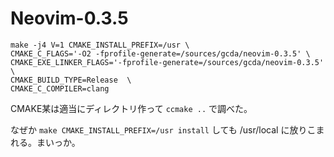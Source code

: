# Neovim-0.3.5

```
make -j4 V=1 CMAKE_INSTALL_PREFIX=/usr \
CMAKE_C_FLAGS='-O2 -fprofile-generate=/sources/gcda/neovim-0.3.5' \
CMAKE_EXE_LINKER_FLAGS='-fprofile-generate=/sources/gcda/neovim-0.3.5' \
CMAKE_BUILD_TYPE=Release  \
CMAKE_C_COMPILER=clang 
```

CMAKE某は適当にディレクトリ作って ``ccmake ..``  で調べた。

なぜか ``make CMAKE_INSTALL_PREFIX=/usr install`` しても /usr/local に放りこまれる。まいっか。


<!-- vim: set tw=90 filetype=markdown : -->
